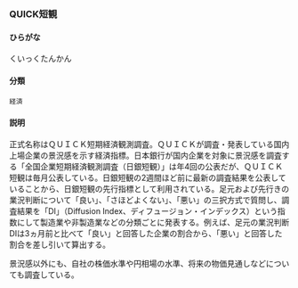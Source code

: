 <div style="display:none;">

## [あ行](securities-terms?id=あ行)
## [か行](securities-terms?id=か行)
## [さ行](securities-terms?id=さ行)
## [た行](securities-terms?id=た行)
## [な行](securities-terms?id=な行)
## [は行](securities-terms?id=は行)
## [ま行](securities-terms?id=ま行)
## [や行](securities-terms?id=や行)
## [ら行](securities-terms?id=ら行)
## [わ行](securities-terms?id=わ行)
## [英数字・記号](securities-terms?id=英数字・記号)

</div>

### QUICK短観

#### ひらがな

くいっくたんかん

#### 分類

`経済`

#### 説明

正式名称はＱＵＩＣＫ短期経済観測調査。ＱＵＩＣＫが調査・発表している国内上場企業の景況感を示す経済指標。日本銀行が国内企業を対象に景況感を調査する「全国企業短期経済観測調査（日銀短観）」は年4回の公表だが、ＱＵＩＣＫ短観は毎月公表している。日銀短観の2週間ほど前に最新の調査結果を公表していることから、日銀短観の先行指標として利用されている。足元および先行きの業況判断について「良い」、「さほどよくない」、「悪い」の三択方式で質問し、調査結果を「DI」（Diffusion Index、ディフュージョン・インデックス）という指数にして製造業や非製造業などの分類ごとに発表する。例えば、足元の業況判断DIは3ヵ月前と比べて「良い」と回答した企業の割合から、「悪い」と回答した割合を差し引いて算出する。
景況感以外にも、自社の株価水準や円相場の水準、将来の物価見通しなどについても調査している。

